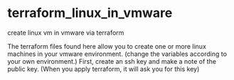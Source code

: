 # terraform_linux_in_vmware
create linux vm in vmware via terraform

The terraform files found here allow you to create one or more linux machines in your vmware environment.
(change the variables according to your own environment.)
First, create an ssh key and make a note of the public key. (When you apply terraform, it will ask you for this key)

